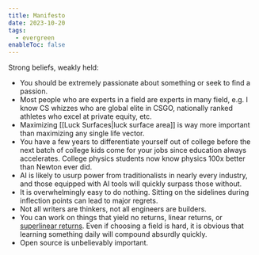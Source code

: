 ```yaml
---
title: Manifesto
date: 2023-10-20
tags:
  - evergreen
enableToc: false
---
```

Strong beliefs, weakly held:
- You should be extremely passionate about something or seek to find a passion.
- Most people who are experts in a field are experts in many field, e.g. I know CS whizzes who are global elite in CSGO, nationally ranked athletes who excel at private equity, etc.
- Maximizing [[Luck Surfaces|luck surface area]] is way more important than maximizing any single life vector.
- You have a few years to differentiate yourself out of college before the next batch of college kids come for your jobs since education always accelerates. College physics students now know physics 100x better than Newton ever did.
- AI is likely to usurp power from traditionalists in nearly every industry, and those equipped with AI tools will quickly surpass those without.
- It is overwhelmingly easy to do nothing. Sitting on the sidelines during inflection points can lead to major regrets.
- Not all writers are thinkers, not all engineers are builders.
- You can work on things that yield no returns, linear returns, or [superlinear returns](http://paulgraham.com/superlinear.html). Even if choosing a field is hard, it is obvious that learning something daily will compound absurdly quickly.
- Open source is unbelievably important.